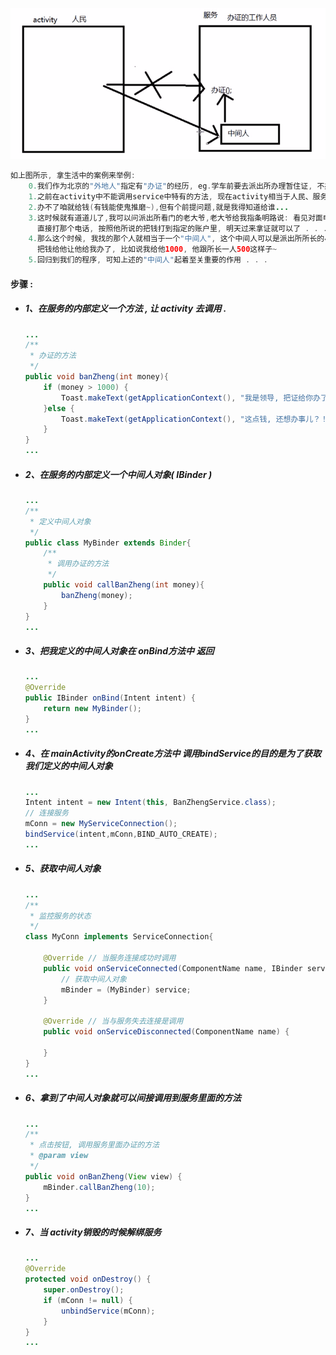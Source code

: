 ![](/assets/通过bindService方式调用服务中特有的方法.png)

```java
如上图所示, 拿生活中的案例来举例:
    0.我们作为北京的"外地人"指定有"办证"的经历, eg.学车前要去派出所办理暂住证, 不办的话连报名的资格都没有...
    1.之前在activity中不能调用service中特有的方法, 现在activity相当于人民、服务相当于办证的工作人员
    2.办不了咱就给钱(有钱能使鬼推磨~),但有个前提问题,就是我得知道给谁...
    3.这时候就有道道儿了,我可以问派出所看门的老大爷,老大爷给我指条明路说: 看见对面电线杆上贴的办证的小广告了吗?
      直接打那个电话, 按照他所说的把钱打到指定的账户里, 明天过来拿证就可以了 . . .
    4.那么这个时候, 我找的那个人就相当于一个"中间人", 这个中间人可以是派出所所长的小舅子、小姨子之类的人, 他有办证的功能,
      把钱给他让他给我办了, 比如说我给他1000, 他跟所长一人500这样子~
    5.回归到我们的程序, 可知上述的"中间人"起着至关重要的作用 . . .
```

#### 步骤 :

* ##### 1、在服务的内部定义一个方法 , 让 activity 去调用 .

  ```java
  ...
  /**
   * 办证的方法
   */
  public void banZheng(int money){
      if (money > 1000) {
          Toast.makeText(getApplicationContext(), "我是领导, 把证给你办了！", Toast.LENGTH_SHORT).show();
      }else {
          Toast.makeText(getApplicationContext(), "这点钱, 还想办事儿？！", Toast.LENGTH_SHORT).show();
      }
  }
  ...
  ```
* ##### 2、在服务的内部定义一个中间人对象\( IBinder \)

  ```java
  ...
  /**
   * 定义中间人对象
   */
  public class MyBinder extends Binder{
      /**
       * 调用办证的方法
       */
      public void callBanZheng(int money){
          banZheng(money);
      }
  }
  ...
  ```
* ##### 3、把我定义的中间人对象在 onBind方法中 返回

  ```java
  ...
  @Override
  public IBinder onBind(Intent intent) {
      return new MyBinder();
  }
  ...
  ```
* ##### 4、在 mainActivity的onCreate方法中 调用bindService的目的是为了获取我们定义的中间人对象

  ```java
  ...
  Intent intent = new Intent(this, BanZhengService.class);
  // 连接服务
  mConn = new MyServiceConnection();
  bindService(intent,mConn,BIND_AUTO_CREATE);
  ...
  ```
* ##### 5、获取中间人对象

  ```java
  ...
  /**
   * 监控服务的状态
   */
  class MyConn implements ServiceConnection{

      @Override // 当服务连接成功时调用
      public void onServiceConnected(ComponentName name, IBinder service) {
          // 获取中间人对象
          mBinder = (MyBinder) service;
      }

      @Override // 当与服务失去连接是调用
      public void onServiceDisconnected(ComponentName name) {

      }
  }
  ...
  ```
* ##### 6、拿到了中间人对象就可以间接调用到服务里面的方法

  ```java
  ...
  /**
   * 点击按钮, 调用服务里面办证的方法
   * @param view
   */
  public void onBanZheng(View view) {
      mBinder.callBanZheng(10);
  }
  ...
  ```
* ##### 7、当 activity销毁的时候解绑服务

  ```java
  ...
  @Override
  protected void onDestroy() {
      super.onDestroy();
      if (mConn != null) {
          unbindService(mConn);
      }
  }
  ...
  ```



